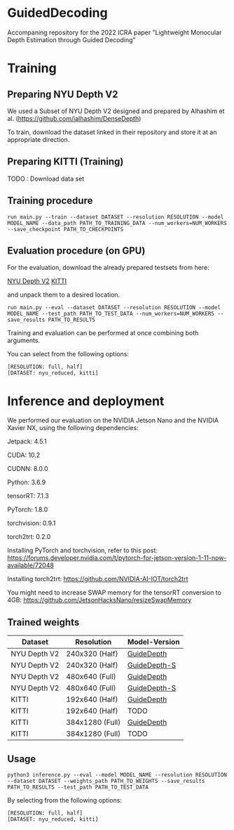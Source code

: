 # GuidedDecoding
Accompaning repository for the 2022 ICRA paper "Lightweight  Monocular  Depth  Estimation  through  Guided  Decoding"

# Training
## Preparing NYU Depth V2
We used a Subset of NYU Depth V2 designed and prepared by Alhashim et al. (https://github.com/ialhashim/DenseDepth)

To train, download the dataset linked in their repository and store it at an appropriate direction.

## Preparing KITTI (Training)
TODO : Download data set

## Training procedure
```console
run main.py --train --dataset DATASET --resolution RESOLUTION --model MODEL_NAME --data_path PATH_TO_TRAINING_DATA --num_workers=NUM_WORKERS --save_checkpoint PATH_TO_CHECKPOINTS
```

## Evaluation procedure (on GPU)
For the evaluation, download the already prepared testsets from here:

[NYU Depth V2](https://drive.google.com/file/d/1hXvznCAa26bNBPGZJH1DI2siVxmQlm0W/view?usp=sharing)
[KITTI](https://drive.google.com/file/d/1EZ8hBSwiudUnpYvgC1-Z6iHSyeWaPRfx/view?usp=sharing)

and unpack them to a desired location.

```console
run main.py --eval --dataset DATASET --resolution RESOLUTION --model MODEL_NAME --test_path PATH_TO_TEST_DATA --num_workers=NUM_WORKERS --save_results PATH_TO_RESULTS
```

Training and evaluation can be performed at once combining both arguments.

You can select from the following options:
```console
[RESOLUTION: full, half]
[DATASET: nyu_reduced, kitti]
```

# Inference and deployment
We performed our evaluation on the NVIDIA Jetson Nano and the NVIDIA Xavier NX, using the following dependencies:

Jetpack: 4.5.1

CUDA: 10.2

CUDNN: 8.0.0

Python: 3.6.9

tensorRT: 7.1.3


PyTorch: 1.8.0

torchvision: 0.9.1

torch2trt: 0.2.0


Installing PyTorch and torchvision, refer to this post: https://forums.developer.nvidia.com/t/pytorch-for-jetson-version-1-11-now-available/72048

Installing torch2trt: https://github.com/NVIDIA-AI-IOT/torch2trt

You might need to increase SWAP memory for the tensorRT conversion to 4GB: https://github.com/JetsonHacksNano/resizeSwapMemory

## Trained weights
| Dataset  | Resolution | Model-Version |
| ------------- | -------------- | ------------- |
| NYU Depth V2  | 240x320 (Half) | [GuideDepth](https://drive.google.com/file/d/16oC0YW2yRNO_Sn4on0KsumkrhHtydikI/view?usp=sharing) |
| NYU Depth V2  | 240x320 (Half) | [GuideDepth-S](https://drive.google.com/file/d/1ZA80WcgKJsOWaOeBuSn3oupzKHV4eonv/view?usp=sharing)|
| NYU Depth V2  | 480x640 (Full) | [GuideDepth](https://drive.google.com/file/d/1TNTUUve5LHEv6ERN6v9aX2eYw1-a-4bO/view?usp=sharing)|
| NYU Depth V2  | 480x640 (Full) | [GuideDepth-S](https://drive.google.com/file/d/1HhKSpshT4RZe-wG6nSB2zwC-ooBwuVo9/view?usp=sharing)|
| KITTI         | 192x640 (Half) |  [GuideDepth](https://drive.google.com/file/d/1dqatUdck6nHPL0BOI5Xk9nKb_Ei954Hq/view?usp=sharing)|
| KITTI         | 192x640 (Half) |  TODO|
| KITTI         | 384x1280 (Full) |  [GuideDepth](https://drive.google.com/file/d/1rj629jYCjdGwXkW73-Lr868FPORFF2gR/view?usp=sharing)|
| KITTI         | 384x1280 (Full) |  TODO |

## Usage
```console
python3 inference.py --eval --model MODEL_NAME --resolution RESOLUTION --dataset DATASET --weights_path PATH_TO_WEIGHTS --save_results PATH_TO_RESULTS --test_path PATH_TO_TEST_DATA
```
By selecting from the following options:
```console
[RESOLUTION: full, half]
[DATASET: nyu_reduced, kitti]
```
